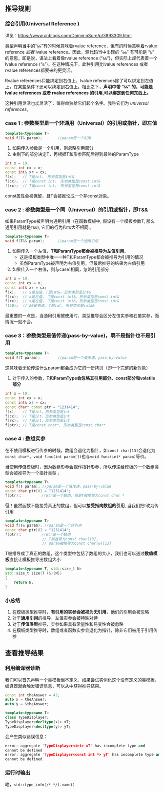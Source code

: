 ## 推导规则

### 综合引用(Universal Reference )

详见：<https://www.cnblogs.com/DamnnnSure/p/3893309.html>

类型声明当中的“`&&`”有的时候意味着rvalue reference，但有的时候意味着rvalue reference *或者* lvalue reference。因此，源代码当中出现的 “`&&`” 有可能是 “`&`” 的意思，即是说，语法上看着像rvalue reference (“`&&`”)，但实际上却代表着一个lvalue reference (“`&`”)。在这种情况下，此种引用比lvalue references 或者 rvalue references都要来的更灵活。

Rvalue references只能绑定到右值上，lvalue references除了可以绑定到左值上，在某些条件下还可以绑定到右值上。相比之下，**声明中带 “`&&`” 的，可能是lvalue references 或者 rvalue references 的引用,可以绑定到任何东西上。**

这种引用灵活也忒灵活了，值得单独给它们起个名字。我称它们为 *universal references*。

### case 1 : 参数类型是一个非通用（Universal）的引用或指针，即左值

```cpp
template<typename T>
void f(T& param);		//param是一个引用
```

1. 如果传入参数是一个引用，则忽略引用部分
2. 由剩下的部分决定T，再根据T和形参匹配后得到最终的ParamType

```cpp
int x = 10;
const int cx = x;
const int& xr = cx;
f(x);	// T是int， 形参类型是int&
f(cx);	// T是const int， 形参类型是const int&
f(rx);	// T是const int， 形参类型是const int&
```

const属性会被保留，且T会被推论成一个非const对象。



### case 2 : 参数类型是一个同（Universal）的引用或指针，即T&&

如果ParamType被声明为通用引用（在函数模板中, 假设有一个模板参数T, 那么通用引用就是`T&&`), 它们的行为和`T&`大不相同 。

```cpp
template<typename T>
void f(T&& param);		//param是一个通用引用
```

1. 如果传入一个左值，**T和ParamType都会被推导为左值引用**。
   - 这是模板类型中唯一一种T和ParamType都会被推导为引用的情况
   - 虽然ParamType被声明为右值引用，但最后推导的结果为左值引用
2. 如果传入一个右值，则与case1相同，忽略引用部分

```cpp
int x = 10;
const int cx = x;
const int& xr = cx;
f(x);	// x是左值，T是int&，形参类型是int&
f(cx);	// x是左值， T是const int&，形参类型是const int&
f(rx);	// x是左值， T是const int&，形参类型是const int&
f(20);	// 20是右值, T是int, 形参类型是int&&
```

最重要的一点是，当通用引用被使用时，类型推导会区分左值实参和右值实参，而情况一就不会。



### case 3：参数类型是值传递(pass-by-value)，既不是指针也不是引用

```cpp
template<typename T>
void f(T param);		//param是一个值传递，pass-by-value
```

这意味着无论传递什么param都会成为它的一份拷贝（即一个完整的新对象）

1. 对于传入的参数，**T和ParamType会忽略其引用部分、const部分和volatile部分**

```cpp
int x = 10;
const int cx = x;
const int& xr = cx;
const char* const ptr = "1231414";
f(x);	// T是int，形参类型是int
f(cx);	// T是int，形参类型是int
f(rx);	// T是int，形参类型是int
f(ptr);	// T是const char*, 形参类型是const char*
```



### case 4 : 数组实参

在不使用模板进行传参的时候，数组会退化为指针，如`const char[13]`会退化为`const char*`，`void func(int param[])`也与`void func(int* param)`等价。

当使用传值模板时，因为数组形参会视作指针形参，所以传递给模板的一个数组类型会被推导为一个指针类型 。

```cpp
template<typename T>
void f(T param); //param是一个值传递，pass-by-value
const char ptr[8] = "1231414";
f(ptr)；			//ptr是一个数组，但是T被推导为const char *
```



**但**！虽然函数不能接受真正的数组，但可以**接受指向数组的引用**, 当我们把f改为传引用

```cpp
template<typename T>
void f(T& param); //param是一个传引用
const char ptr[8] = "1231414";
f(ptr)；			//ptr是一个数组
    			 // T被推导为const char[13]，
    			 // param被推导为const char(&)[13]
```

T被推导成了真正的数组，这个类型中包括了数组的大小，我们也可以通过**数值模板**直接让模板推导出数组大小

```cpp
template<typename T, std::size_t N>
std::size_t size(T (&)[N])
{
    return N;
}
```



### 小总结

1. 在模板类型推导时，**有引用的实参会被视为无引用**，他们的引用会被忽略
2. 对于**通用引用**的推导，左值实参会被特殊对待
3. 对于**传值类型**推导，实参如果具有常量性和易变性会被忽略
4. 在模板类型推导时，数组或者函数实参会退化为指针，除非它们被用于引用传参 



## 查看推导结果

### 利用编译器诊断

我们可以首先声明一个类模板但不定义，如果尝试实例化这个没有定义的类模板，编译器就会触发错误信息，可以从中获得推导结果。

```cpp
const int theAnswer = 42;
auto x = theAnswer;
auto y = &theAnswer;

template<typename T>
class TypeDisplayer;
TypeDisplayer<decltype(x)> xT;
TypeDisplayer<decltype(y)> yT;
```

会产生类似错误信息：

```cpp
error: aggregate 'TypeDisplayer<int> xT' has incomplete type and
cannot be defined
error: aggregate 'TypeDisplayer<const int *> yT' has incomplete type and
cannot be defined
```

### 运行时输出

略，`std::type_info(/* */).name()`

